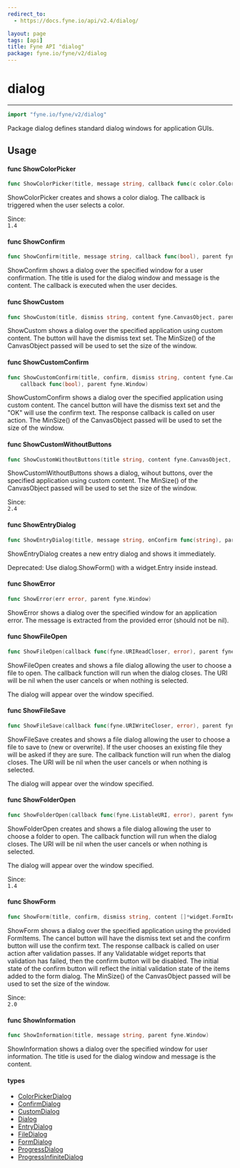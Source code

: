 ```yaml
---
redirect_to:
  - https://docs.fyne.io/api/v2.4/dialog/

layout: page
tags: [api]
title: Fyne API "dialog"
package: fyne.io/fyne/v2/dialog
---
```

# dialog
---

```go
import "fyne.io/fyne/v2/dialog"
```

Package dialog defines standard dialog windows for application GUIs.

## Usage

#### func  ShowColorPicker

```go
func ShowColorPicker(title, message string, callback func(c color.Color), parent fyne.Window)
```
ShowColorPicker creates and shows a color dialog. The callback is triggered when the user selects a color.


<div class="since">Since: <code>
1.4</code></div>

#### func  ShowConfirm

```go
func ShowConfirm(title, message string, callback func(bool), parent fyne.Window)
```
ShowConfirm shows a dialog over the specified window for a user confirmation. The title is used for the dialog window and message is the content. The callback is executed when the user decides.

#### func  ShowCustom

```go
func ShowCustom(title, dismiss string, content fyne.CanvasObject, parent fyne.Window)
```
ShowCustom shows a dialog over the specified application using custom content. The button will have the dismiss text set. The MinSize() of the CanvasObject passed will be used to set the size of the window.

#### func  ShowCustomConfirm

```go
func ShowCustomConfirm(title, confirm, dismiss string, content fyne.CanvasObject,
	callback func(bool), parent fyne.Window)
```
ShowCustomConfirm shows a dialog over the specified application using custom content. The cancel button will have the dismiss text set and the "OK" will use the confirm text. The response callback is called on user action. The MinSize() of the CanvasObject passed will be used to set the size of the window.

#### func  ShowCustomWithoutButtons

```go
func ShowCustomWithoutButtons(title string, content fyne.CanvasObject, parent fyne.Window)
```
ShowCustomWithoutButtons shows a dialog, wihout buttons, over the specified application using custom content. The MinSize() of the CanvasObject passed will be used to set the size of the window.


<div class="since">Since: <code>
2.4</code></div>

#### func  ShowEntryDialog

```go
func ShowEntryDialog(title, message string, onConfirm func(string), parent fyne.Window)
```
ShowEntryDialog creates a new entry dialog and shows it immediately.


<div class="deprecated">
Deprecated: Use dialog.ShowForm() with a widget.Entry inside instead.</div>

#### func  ShowError

```go
func ShowError(err error, parent fyne.Window)
```
ShowError shows a dialog over the specified window for an application error. The message is extracted from the provided error (should not be nil).

#### func  ShowFileOpen

```go
func ShowFileOpen(callback func(fyne.URIReadCloser, error), parent fyne.Window)
```
ShowFileOpen creates and shows a file dialog allowing the user to choose a file to open. The callback function will run when the dialog closes. The URI will be nil when the user cancels or when nothing is selected.

The dialog will appear over the window specified.

#### func  ShowFileSave

```go
func ShowFileSave(callback func(fyne.URIWriteCloser, error), parent fyne.Window)
```
ShowFileSave creates and shows a file dialog allowing the user to choose a file to save to (new or overwrite). If the user chooses an existing file they will be asked if they are sure. The callback function will run when the dialog closes. The URI will be nil when the user cancels or when nothing is selected.

The dialog will appear over the window specified.

#### func  ShowFolderOpen

```go
func ShowFolderOpen(callback func(fyne.ListableURI, error), parent fyne.Window)
```
ShowFolderOpen creates and shows a file dialog allowing the user to choose a folder to open. The callback function will run when the dialog closes. The URI will be nil when the user cancels or when nothing is selected.

The dialog will appear over the window specified.


<div class="since">Since: <code>
1.4</code></div>

#### func  ShowForm

```go
func ShowForm(title, confirm, dismiss string, content []*widget.FormItem, callback func(bool), parent fyne.Window)
```
ShowForm shows a dialog over the specified application using the provided FormItems. The cancel button will have the dismiss text set and the confirm button will use the confirm text. The response callback is called on user action after validation passes. If any Validatable widget reports that validation has failed, then the confirm button will be disabled. The initial state of the confirm button will reflect the initial validation state of the items added to the form dialog. The MinSize() of the CanvasObject passed will be used to set the size of the window.


<div class="since">Since: <code>
2.0</code></div>

#### func  ShowInformation

```go
func ShowInformation(title, message string, parent fyne.Window)
```
ShowInformation shows a dialog over the specified window for user information. The title is used for the dialog window and message is the content.

#### types

 * [ColorPickerDialog](colorpickerdialog.html)
 * [ConfirmDialog](confirmdialog.html)
 * [CustomDialog](customdialog.html)
 * [Dialog](dialog.html)
 * [EntryDialog](entrydialog.html)
 * [FileDialog](filedialog.html)
 * [FormDialog](formdialog.html)
 * [ProgressDialog](progressdialog.html)
 * [ProgressInfiniteDialog](progressinfinitedialog.html)

